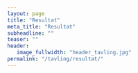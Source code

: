```yaml
---
layout: page
title: "Resultat"
meta_title: "Resultat"
subheadline: ""
teaser: ""
header:
   image_fullwidth: "header_tavling.jpg"
permalink: "/tavling/resultat/"
---
```

